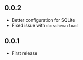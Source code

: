 ## 0.0.2

- Better configuration for SQLite
- Fixed issue with `db:schema:load`

## 0.0.1

- First release
